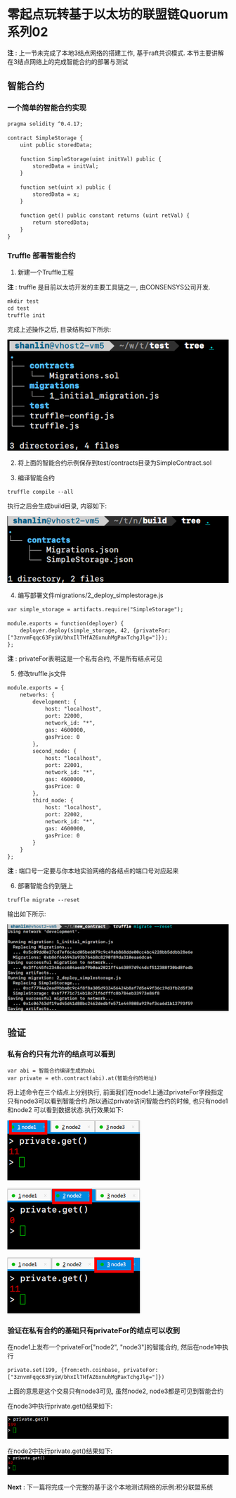 # 零起点玩转基于以太坊的联盟链Quorum系列02

**注** : 上一节未完成了本地3结点网络的搭建工作, 基于raft共识模式. 本节主要讲解在3结点网络上的完成智能合约的部署与测试

## 智能合约

### 一个简单的智能合约实现

```
pragma solidity ^0.4.17;

contract SimpleStorage {
    uint public storedData;

    function SimpleStorage(uint initVal) public {
        storedData = initVal;
    }

    function set(uint x) public {
        storedData = x;
    }

    function get() public constant returns (uint retVal) {
        return storedData;
    }
}
```

### Truffle 部署智能合约
1. 新建一个Truffle工程

**注** : truffle 是目前以太坊开发的主要工具链之一, 由CONSENSYS公司开发.

```
mkdir test
cd test
truffle init
```
完成上述操作之后, 目录结构如下所示:

![文件结构](https://github.com/Lispre/Learn_Quorum_Blockchain_From_Scratch/blob/master/21.png)

2. 将上面的智能合约示例保存到test/contracts目录为SimpleContract.sol

3. 编译智能合约
```
truffle compile --all
```

执行之后会生成build目录, 内容如下:

![build目录结构](https://github.com/Lispre/Learn_Quorum_Blockchain_From_Scratch/blob/master/22.png)

4. 编写部署文件migrations/2_deploy_simplestorage.js
```
var simple_storage = artifacts.require("SimpleStorage");

module.exports = function(deployer) {
    deployer.deploy(simple_storage, 42, {privateFor:["3znvmFqqc63FyiW/bhxIlTHfAZ6xnuhMgPaxTchgJlg="]});
};
```
**注** : privateFor表明这是一个私有合约, 不是所有结点可见

5. 修改truffle.js文件
```
module.exports = {
    networks: {
        development: {
            host: "localhost",
            port: 22000,
            network_id: "*",
            gas: 4600000,
            gasPrice: 0
        },
        second_node: {
            host: "localhost",
            port: 22001,
            network_id: "*",
            gas: 4600000,
            gasPrice: 0
        },
        third_node: {
            host: "localhost",
            port: 22002,
            network_id: "*",
            gas: 4600000,
            gasPrice: 0
        }
    }
};
```
**注** : 端口号一定要与你本地实验网络的各结点的端口号对应起来

6. 部署智能合约到链上

```
truffle migrate --reset
```

输出如下所示:

![部署命令输出](https://github.com/Lispre/Learn_Quorum_Blockchain_From_Scratch/blob/master/23.png)

## 验证
### 私有合约只有允许的结点可以看到

```
var abi = 智能合约编译生成的abi
var private = eth.contract(abi).at(智能合约的地址)
```
将上述命令在三个结点上分别执行, 前面我们在node1上通过privateFor字段指定只有node3可以看到智能合约.所以通过private访问智能合约的时候, 也只有node1和node2
可以看到数据状态.执行效果如下:

![private执行效果1](https://github.com/Lispre/Learn_Quorum_Blockchain_From_Scratch/blob/master/25.png)

![private执行效果2](https://github.com/Lispre/Learn_Quorum_Blockchain_From_Scratch/blob/master/26.png)

![private执行效果3](https://github.com/Lispre/Learn_Quorum_Blockchain_From_Scratch/blob/master/27.png)

### 验证在私有合约的基础只有privateFor的结点可以收到
在node1上发布一个privateFor["node2", "node3"]的智能合约, 然后在node1中执行

```
private.set(199, {from:eth.coinbase, privateFor:["3znvmFqqc63FyiW/bhxIlTHfAZ6xnuhMgPaxTchgJlg="]})
```
上面的意思是这个交易只有node3可见, 虽然node2, node3都是可见到智能合约

在node3中执行private.get()结果如下:

![node3 private.get](https://github.com/Lispre/Learn_Quorum_Blockchain_From_Scratch/blob/master/28.png)

在node2中执行private.get()结果如下:
![node2 private.get](https://github.com/Lispre/Learn_Quorum_Blockchain_From_Scratch/blob/master/29.png)

**Next** : 下一篇将完成一个完整的基于这个本地测试网络的示例:积分联盟系统
